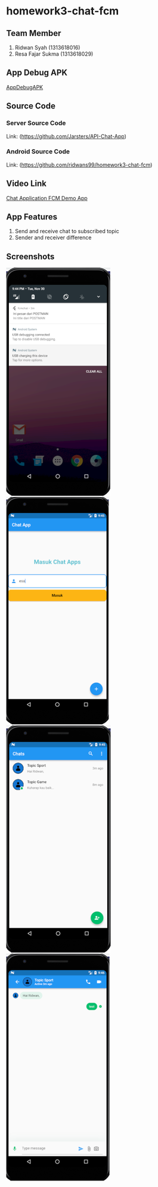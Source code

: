 # homework3-chat-fcm
## Team Member
1. Ridwan Syah (1313618016)
2. Resa Fajar Sukma (1313618029)

## App Debug APK
[AppDebugAPK](https://github.com/ridwans99/homework3-chat-fcm/blob/main/app-debug.apk)

## Source Code
### Server Source Code
Link: (https://github.com/Jarsters/API-Chat-App)

### Android Source Code
Link: (https://github.com/ridwans99/homework3-chat-fcm)

## Video Link
[Chat Application FCM Demo App](https://youtu.be/sG551l6iGxU)

## App Features
1. Send and receive chat to subscribed topic
2. Sender and receiver difference

## Screenshots
![Screenshot 1](https://github.com/ridwans99/homework3-chat-fcm/blob/main/1.PNG)
![Screenshot 2](https://github.com/ridwans99/homework3-chat-fcm/blob/main/2.PNG)
![Screenshot 3](https://github.com/ridwans99/homework3-chat-fcm/blob/main/3.PNG)
![Screenshot 4](https://github.com/ridwans99/homework3-chat-fcm/blob/main/4.PNG)
